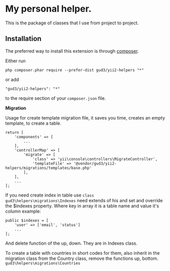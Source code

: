 My personal helper.
===================
This is the package of classes that I use from project to project.

Installation
------------

The preferred way to install this extension is through [composer](http://getcomposer.org/download/).

Either run

```
php composer.phar require --prefer-dist gud3/yii2-helpers "*"
```

or add

```
"gud3/yii2-helpers": "*"
```

to the require section of your `composer.json` file.




**Migration**

Usage for create template migration file, it saves you time, creates an empty template, to create a table.
```
return [
    'components' => [
        ...
    ],
    'controllerMap' => [
        'migrate' => [
            'class' => 'yii\console\controllers\MigrateController',
            'templateFile' => '@vendor/gud3/yii2-helpers/migrations/templates/base.php'
        ],
    ],
    ...
];
```

If you need create index in table use `class gud3\helpers\migrations\Indexes` need extends of his and set and override the $indexes property.
Where key in array it is a table name and value it's column example:
```
public $indexes = [
    'user' => ['email', 'status']
    ...
];
```
And delete function of the up, down. They are in Indexes class.


To create a table with countries in short codes for them, also inherit in the migration class from the Country class, remove the functions up, bottom.
`gud3\helpers\migrations\Countries`